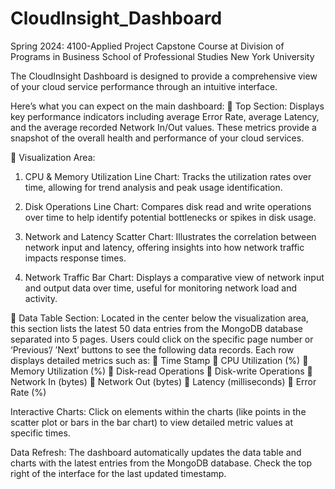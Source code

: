 # CloudInsight_Dashboard
Spring 2024: 4100-Applied Project Capstone Course 
at Division of Programs in Business
School of Professional Studies
New York University

The CloudInsight Dashboard is designed to provide a comprehensive view of your cloud service performance through an intuitive interface. 

 Here’s what you can expect on the main dashboard:
	Top Section: Displays key performance indicators including average Error Rate, average Latency, and the average recorded Network In/Out values. These metrics provide a snapshot of the overall health and performance of your cloud services.
 
	Visualization Area:
1.	CPU & Memory Utilization Line Chart: Tracks the utilization rates over time, allowing for trend analysis and peak usage identification.
 
2.	Disk Operations Line Chart: Compares disk read and write operations over time to help identify potential bottlenecks or spikes in disk usage.
 
3.	Network and Latency Scatter Chart: Illustrates the correlation between network input and latency, offering insights into how network traffic impacts response times.
 
4.	Network Traffic Bar Chart: Displays a comparative view of network input and output data over time, useful for monitoring network load and activity. 
 
	Data Table Section: Located in the center below the visualization area, this section lists the latest 50 data entries from the MongoDB database separated into 5 pages. Users could click on the specific page number or ‘Previous’/ ’Next’ buttons to see the following data records. Each row displays detailed metrics such as:
	Time Stamp
	CPU Utilization (%)
	Memory Utilization (%)
	Disk-read Operations
	Disk-write Operations
	Network In (bytes)
	Network Out (bytes)
	Latency (milliseconds)
	Error Rate (%)

 
Interactive Charts: Click on elements within the charts (like points in the scatter plot or bars in the bar chart) to view detailed metric values at specific times.

Data Refresh: The dashboard automatically updates the data table and charts with the latest entries from the MongoDB database. Check the top right of the interface for the last updated timestamp.

